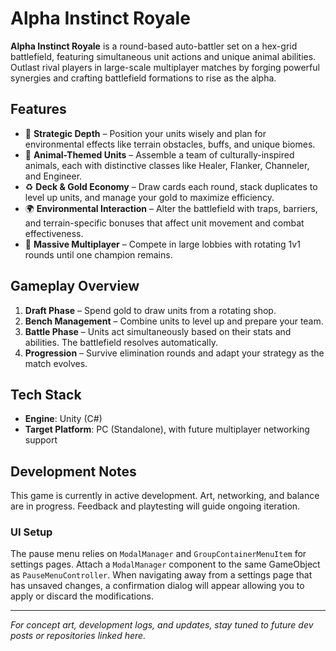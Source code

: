 # Alpha Instinct Royale

**Alpha Instinct Royale** is a round-based auto-battler set on a hex-grid battlefield, featuring simultaneous unit actions and unique animal abilities. Outlast rival players in large-scale multiplayer matches by forging powerful synergies and crafting battlefield formations to rise as the alpha.

## Features

- 🧠 **Strategic Depth** – Position your units wisely and plan for environmental effects like terrain obstacles, buffs, and unique biomes.
- 🐾 **Animal-Themed Units** – Assemble a team of culturally-inspired animals, each with distinctive classes like Healer, Flanker, Channeler, and Engineer.
- ♻️ **Deck & Gold Economy** – Draw cards each round, stack duplicates to level up units, and manage your gold to maximize efficiency.
- 🌍 **Environmental Interaction** – Alter the battlefield with traps, barriers, and terrain-specific bonuses that affect unit movement and combat effectiveness.
- 🔁 **Massive Multiplayer** – Compete in large lobbies with rotating 1v1 rounds until one champion remains.

## Gameplay Overview

1. **Draft Phase** – Spend gold to draw units from a rotating shop.
2. **Bench Management** – Combine units to level up and prepare your team.
3. **Battle Phase** – Units act simultaneously based on their stats and abilities. The battlefield resolves automatically.
4. **Progression** – Survive elimination rounds and adapt your strategy as the match evolves.

## Tech Stack

- **Engine**: Unity (C#)
- **Target Platform**: PC (Standalone), with future multiplayer networking support

## Development Notes

This game is currently in active development. Art, networking, and balance are in progress. Feedback and playtesting will guide ongoing iteration.

### UI Setup

The pause menu relies on `ModalManager` and `GroupContainerMenuItem` for settings pages.
Attach a `ModalManager` component to the same GameObject as `PauseMenuController`.
When navigating away from a settings page that has unsaved changes, a confirmation dialog will appear allowing you to apply or discard the modifications.

---

*For concept art, development logs, and updates, stay tuned to future dev posts or repositories linked here.*
